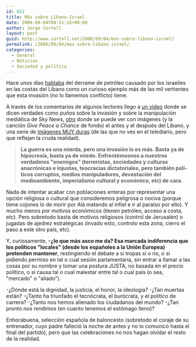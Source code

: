 ```yaml
---
id: 652
title: Más sobre Lí­bano-Israel
date: 2006-09-04T08:51:16+00:00
author: Jorge Cortell
layout: post
guid: http://www.cortell.net/2006/09/04/mas-sobre-libano-israel/
permalink: /2006/09/04/mas-sobre-libano-israel/
categories:
  - General
  - Noticias
  - Sociedad y polí­tica
---
```

Hace unos dí­as <a target="_blank" title="post sobre derrame" href="http://www.cortell.net/2006/08/31/petroleo-derramado-por-israel-en-el-libano/">hablaba</a> del derrame de petróleo causado por los israelí­es en las costas del Lí­bano como un curioso ejemplo más de las mil vertientes que esta invasión (no lo llamemos conflicto) tiene.

A través de los comentarios de algunos lectores llego a <a target="_blank" title="ví­deo sobre manipulaciones de Sky News" href="http://www.youtube.com/watch?v=P1-3kavJVmY&eurl=undefined">un ví­deo</a> donde se dicen verdades como puños sobre la invasión y sobre la manipulación mediática de Sky News, <a target="_blank" title="Lí­bano antes y después" href="http://madremiamadremiaque.blogspot.com/2006/08/lebanon-2006.html">otro</a> donde se puede ver con imágenes (y la canción _Give Peace a Chance_ de fondo) el antes y el después del Lí­bano, y una serie de <a target="_blank" title="fotos DURAS (así­ es la guerra)" href="http://gdfhda.blogspot.com/2006/01/america-this-is-war.html">imágenes MUY duras</a> (de las que no ves en el telediario, pero que reflejan la cruda realidad).

> **La guerra es una mierda, pero una invasión lo es más. Basta ya de hipocresí­a, basta ya de miedo. Enfrentémosnos a nuestros verdaderos "enemigos" (terroristas, sociedades y culturas anacrónicas e injustas, teocracias dictatoriales, pero también polí­ticos corruptos, medios manipuladores, devastación del medioambiente, imperialismo cultural y económico, etc) de cara.**

Nada de intentar acabar con poblaciones enteras por representar una opción religiosa o cultural que consideremos peligrosa o nociva (porque tiene cojones lo de morir por Alá matando al infiel e ir al paraí­so por ello). Y mucho menos por motivos económicos (tienen petróleo, acceso a costa, etc). Pero sobretodo basta de motivos religiosos (control de Jerusalén) o jugadas de ajedrez estratégicas (invado esto, controlo esta zona, cierro el paso a este otro paí­s, etc).

Y, curiosamente, **-¿lo que más asco me da? Esa marcada indiferencia que los polí­ticos "locales" (desde los españoles a la Unión Europea) pretenden mantener**, restingiendo el debate a si tropas sí­ o no, o si pidiendo permiso en tal o cual sesión parlamentaria, sin entrar a llamar a las cosas por su nombre y tomar una postura JUSTA, no basada en el precio polí­tico, o si causa tal o cual malestar entre tal o cual paí­s (o sea, "mercado" o "aliado").

-¿Dónde está la dignidad, la justicia, el honor, la ideologí­a? -¿Tan muertas están? -¿Tanto ha triunfado el tecnócrata, el burócrata, y el polí­tico de carrera? -¿Tanto nos hemos alienado los ciudadanos del mundo? -¿Tan pronto nos rendimos (en cuanto tenemos el estómago lleno)?

Enhorabuena, selección española de baloncesto (sobretodo el coraje de su entrenador, cuyo padre falleció la noche de antes y no lo comunicó hasta el final del partido), pero que las celebraciones no nos hagan olvidar el resto de la realidad.